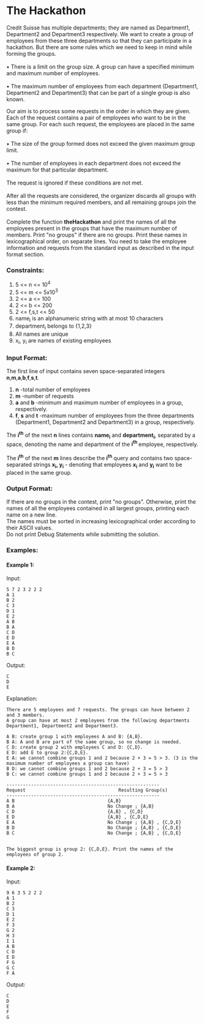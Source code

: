 # **The Hackathon**
Credit Suisse has multiple departments; they are named as Department1, Department2 and Department3 respectively. We want to create a group of employees from these three departments so that they can participate in a hackathon.  But there are some rules which we need to keep in mind while forming the groups. <br>
<br>
•	There is a limit on the group size. A group can have a specified minimum and maximum number of employees. <br>
<br>
•	 The maximum number of employees from each department (Department1, Department2 and Department3) that can be part of a single group is also known.  <br>

Our aim is to process some requests in the order in which they are given. Each of the request contains a pair of employees who want to be in the same group. For each such request, the employees are placed in the same group if: <br>
<br>
•	The size of the group formed does not exceed the given maximum group limit. <br>
<br>
•	The number of employees in each department does not exceed the maximum for that particular department. <br>
<br>
The request is ignored if these conditions are not met. <br> <br>
After all the requests are considered, the organizer discards all groups with less than the minimum required members, and all remaining groups join the contest.
<br>
<br>
Complete the function **theHackathon** and print the names of all the employees present in the groups that have the maximum number of members. Print "no groups" if there are no groups. Print these names in lexicographical order, on separate lines. You need to take the employee information and requests from the standard input as described in the input format section.


### **Constraints:**
1.   5 <= n <= 10<sup>4</sup>
2.   5 <= m <= 5x10<sup>3</sup>
3.   2 <= a <= 100
4.   2 <= b <= 200 
5.   2 <= f,s,t <= 50
6.   name<sub>i</sub> is an alphanumeric string with at most 10 characters
7.   department<sub>i</sub> belongs to {1,2,3}
8.   All names are unique
9.   x<sub>i</sub>, y<sub>i</sub> are names of existing employees


### **Input Format:**
The first line of input contains seven space-separated integers <b>n</b>,<b>m</b>,<b>a</b>,<b>b</b>,<b>f</b>,<b>s</b>,<b>t</b>.

1. <b>n</b> -total number of employees
2. <b>m</b> -number of requests
3. <b>a</b> and <b>b</b> -minimum and maximum number of employees in a group, respectively.
4. <b>f</b>, <b>s</b> and <b>t</b> -maximum number of employees from the three departments (Department1, Department2 and Department3) in a group, respectively.
 
The <b>i<sup>th</sup></b> of the next <b>n</b> lines contains <b>name<sub>i</sub></b> and <b>department<sub>i</sub></b>, separated by a space, denoting the name and department of the <b>i<sup>th</sup> </b> employee, respectively.
<br>
<br>
The <b>i<sup>th</sup></b> of the next <b>m</b> lines describe the <b>i<sup>th</sup></b> query and contains two space-separated strings <b> x<sub>i</sub>, y<sub>i</sub></b> - denoting that employees <b>x<sub>i</sub></b> and <b>y<sub>i</sub></b> want to be placed in the same group.

### **Output Format:**
If there are no groups in the contest, print "no groups". Otherwise, print the names of all the employees contained in all largest groups, printing each name on a new line.<br>
The names must be sorted in increasing lexicographical order according to their ASCII values.<br>
Do not print Debug Statements while submitting the solution.

### **Examples:**

#### **Example 1:** 
Input:
```
5 7 2 3 2 2 2
A 1
B 2
C 3
D 1
E 2
A B
B A
C D
E D
E A
B D
B C
```

Output:
```
C
D
E
```

Explanation:
```
There are 5 employees and 7 requests. The groups can have between 2 and 3 members. 
A group can have at most 2 employees from the following departments Department1, Department2 and Department3.

A B: create group 1 with employees A and B: {A,B}.
B A: A and B are part of the same group, so no change is needed.
C D: create group 2 with employees C and D: {C,D}.
E D: add E to group 2:{C,D,E}.
E A: we cannot combine groups 1 and 2 because 2 + 3 = 5 > 3. (3 is the maximum number of employees a group can have)
B D: we cannot combine groups 1 and 2 because 2 + 3 = 5 > 3 
B C: we cannot combine groups 1 and 2 because 2 + 3 = 5 > 3

--------------------------------------------------------
Request	                                 Resulting Group(s)
--------------------------------------------------------
A B	                                 {A,B}
B A	                                 No Change ; {A,B}
C D	                                 {A,B} , {C,D}  
E D	                                 {A,B} , {C,D,E}   
E A	                                 No Change ; {A,B} , {C,D,E} 
B D	                                 No Change ; {A,B} , {C,D,E} 
B C	                                 No Change ; {A,B} , {C,D,E} 


The biggest group is group 2: {C,D,E}. Print the names of the employees of group 2.

```


#### **Example 2:** 
Input:
```
9 6 3 5 2 2 2
A 1
B 2
C 3
D 1
E 2
F 3
G 2
H 3
I 1
A B
C D
E D
F G
G C
F A
```

Output:
```
C
D
E
F
G
```


